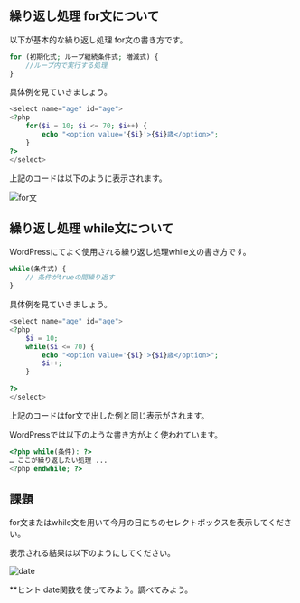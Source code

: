 ## 繰り返し処理 for文について
以下が基本的な繰り返し処理 for文の書き方です。
```php
for (初期化式; ループ継続条件式; 増減式) {
    //ループ内で実行する処理
}
```

具体例を見ていきましょう。
```php
<select name="age" id="age">
<?php
    for($i = 10; $i <= 70; $i++) {
        echo "<option value='{$i}'>{$i}歳</option>";
    }
?>
</select>
```

上記のコードは以下のように表示されます。

![for文](https://user-images.githubusercontent.com/20413609/35371050-1ceea660-01d5-11e8-8a99-cf897be0e7ea.png)

## 繰り返し処理 while文について
WordPressにてよく使用される繰り返し処理while文の書き方です。
```php
while(条件式) {
    // 条件がtrueの間繰り返す
}
```

具体例を見ていきましょう。
```php
<select name="age" id="age">
<?php
    $i = 10;
    while($i <= 70) {
        echo "<option value='{$i}'>{$i}歳</option>";
        $i++;
    }
    
?>
</select>
```
上記のコードはfor文で出した例と同じ表示がされます。

WordPressでは以下のような書き方がよく使われています。
```php
<?php while(条件): ?>
… ここが繰り返したい処理 ...
<?php endwhile; ?>
```

## 課題
for文またはwhile文を用いて今月の日にちのセレクトボックスを表示してください。

表示される結果は以下のようにしてください。

![date](https://user-images.githubusercontent.com/20413609/35371071-3ab74c7e-01d5-11e8-849e-aa952bb5c735.png)

**ヒント
date関数を使ってみよう。調べてみよう。
